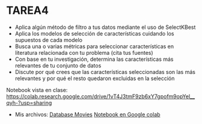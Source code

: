 # TAREA4
- Aplica algún método de filtro a tus datos mediante el uso de SelectKBest
- Aplica los modelos de selección de características cuidando los supuestos de cada modelo
- Busca una o varias métricas para seleccionar características en literatura relacionada con tu problema (cita tus fuentes)
- Con base en tu investigación, determina las características más relevantes de tu conjunto de datos
- Discute por qué crees que las características seleccionadas son las más relevantes y por qué el resto quedaron excluidas en la selección

Notebook vista en clase: https://colab.research.google.com/drive/1vT4J3tmF9zb6xY7gpofm9opYel__qyh-?usp=sharing 

* Mis archivos:
[Database Movies](./movies.csv)
[Notebook en Google colab](./tarea3.ipynb)